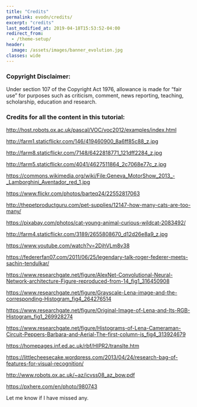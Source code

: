 ```yaml
---
title: "Credits"
permalink: evodn/credits/
excerpt: "credits"
last_modified_at: 2019-04-18T15:53:52-04:00
redirect_from:
  - /theme-setup/
header:
  image: /assets/images/banner_evolution.jpg
classes: wide
---
```


### Copyright Disclaimer:
Under section 107 of the Copyright Act 1976, allowance is made for “fair use” for purposes such as criticism, comment, news reporting, teaching, scholarship, education and research.

### Credits for all the content in this tutorial:
http://host.robots.ox.ac.uk/pascal/VOC/voc2012/examples/index.html

http://farm1.staticflickr.com/146/419460900_8a6ff85c88_z.jpg

http://farm8.staticflickr.com/7148/6422818771_121dff2284_z.jpg

http://farm5.staticflickr.com/4041/4627511864_2c7068e77c_z.jpg

https://commons.wikimedia.org/wiki/File:Geneva_MotorShow_2013_-_Lamborghini_Aventador_red_1.jpg

https://www.flickr.com/photos/barteq24/22552817063

http://thepetproductguru.com/pet-supplies/12147-how-many-cats-are-too-many/

https://pixabay.com/photos/cat-young-animal-curious-wildcat-2083492/

http://farm4.staticflickr.com/3189/2655808670_d12d26e8a9_z.jpg

https://www.youtube.com/watch?v=2DihVLm8v38

https://federerfan07.com/2011/06/25/legendary-talk-roger-federer-meets-sachin-tendulkar/

https://www.researchgate.net/figure/AlexNet-Convolutional-Neural-Network-architecture-Figure-reproduced-from-14_fig1_316450908

https://www.researchgate.net/figure/Grayscale-Lena-image-and-the-corresponding-Histogram_fig4_264276514

https://www.researchgate.net/figure/Original-Image-of-Lena-and-Its-RGB-Histogram_fig1_269928274

https://www.researchgate.net/figure/Histograms-of-Lena-Cameraman-Circuit-Peppers-Barbara-and-Aerial-The-first-column-is_fig4_313924679

https://homepages.inf.ed.ac.uk/rbf/HIPR2/translte.htm

https://littlecheesecake.wordpress.com/2013/04/24/research-bag-of-features-for-visual-recognition/

http://www.robots.ox.ac.uk/~az/icvss08_az_bow.pdf

https://pxhere.com/en/photo/980743

Let me know if I have missed any.
